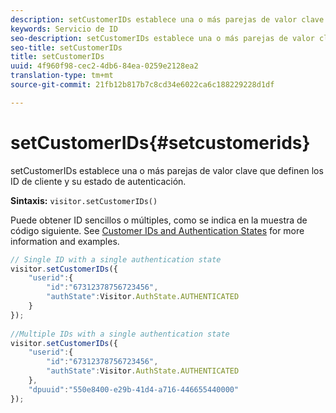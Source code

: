 ```yaml
---
description: setCustomerIDs establece una o más parejas de valor clave que definen los ID de cliente y su estado de autenticación.
keywords: Servicio de ID
seo-description: setCustomerIDs establece una o más parejas de valor clave que definen los ID de cliente y su estado de autenticación.
seo-title: setCustomerIDs
title: setCustomerIDs
uuid: 4f960f98-cec2-4db6-84ea-0259e2128ea2
translation-type: tm+mt
source-git-commit: 21fb12b817b7c8cd34e6022ca6c188229228d1df

---
```



# setCustomerIDs{#setcustomerids}

setCustomerIDs establece una o más parejas de valor clave que definen los ID de cliente y su estado de autenticación.

**Sintaxis:** `visitor.setCustomerIDs()`

Puede obtener ID sencillos o múltiples, como se indica en la muestra de código siguiente. See [Customer IDs and Authentication States](../../reference/authenticated-state.md) for more information and examples.

```js
// Single ID with a single authentication state 
visitor.setCustomerIDs({ 
    "userid":{ 
        "id":"67312378756723456", 
        "authState":Visitor.AuthState.AUTHENTICATED 
    } 
}); 
 
//Multiple IDs with a single authentication state 
visitor.setCustomerIDs({ 
    "userid":{ 
        "id":"67312378756723456", 
        "authState":Visitor.AuthState.AUTHENTICATED 
    }, 
    "dpuuid":"550e8400-e29b-41d4-a716-446655440000" 
});
```

